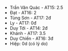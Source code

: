 - Trần Văn Quác - AT15: 2.5
- Đạt - AT16: 2
- Tùng Sơn - AT17: 2đ
- Ly - AT17: 0đ
- Duy Tới - AT14: 2đ
- Khánh - AT17: 3.5
- Duy Chiến - AT16: 3đ
- Hiệp: 0d  (có lý do)

